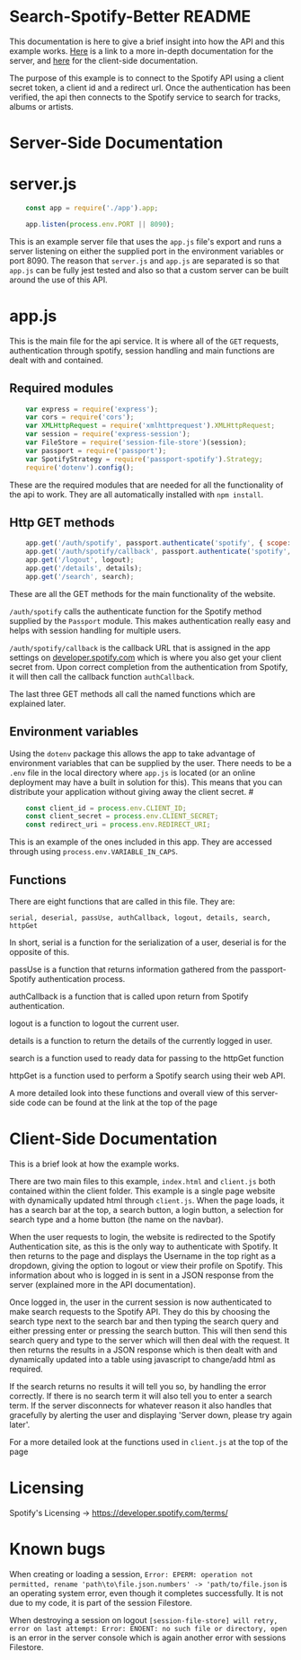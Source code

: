 # Search-Spotify-Better README
This documentation is here to give a brief insight into how the API and this example works. [Here](https://search-spotify-better.herokuapp.com/out/app.js.index.html) is a link to a more in-depth documentation for the server, and [here](https://search-spotify-better.herokuapp.com/out/client.js.index.html) for the client-side documentation.

The purpose of this example is to connect to the Spotify API using a client secret token, a client id and a redirect url. Once the authentication has been verified, the api then connects to the Spotify service to search for tracks, albums or artists.

# Server-Side Documentation

# server.js
```Javascript
    const app = require('./app').app;

    app.listen(process.env.PORT || 8090);
```

This is an example server file that uses the `app.js` file's export and runs a server listening on either the supplied port in the environment variables or port 8090. The reason that `server.js` and `app.js` are separated is so that `app.js` can be fully jest tested and also so that a custom server can be built around the use of this API.

# app.js
This is the main file for the api service. It is where all of the `GET` requests, authentication through spotify, session handling and main functions are dealt with and contained. 

## Required modules

```Javascript
    var express = require('express');
    var cors = require('cors');
    var XMLHttpRequest = require('xmlhttprequest').XMLHttpRequest;
    var session = require('express-session');
    var FileStore = require('session-file-store')(session);
    var passport = require('passport');
    var SpotifyStrategy = require('passport-spotify').Strategy;
    require('dotenv').config();
```
These are the required modules that are needed for all the functionality of the api to work. They are all automatically installed with `npm install`.

## Http GET methods

```Javascript
    app.get('/auth/spotify', passport.authenticate('spotify', { scope: ['user-read-email', 'user-read-private'], showDialog: true }));
    app.get('/auth/spotify/callback', passport.authenticate('spotify', {failureRedirect: '/'}), authCallback);
    app.get('/logout', logout);
    app.get('/details', details);
    app.get('/search', search);
```
These are all the GET methods for the main functionality of the website.

`/auth/spotify` calls the authenticate function for the Spotify method supplied by the `Passport` module. This makes authentication really easy and helps with session handling for multiple users. 

`/auth/spotify/callback` is the callback URL that is assigned in the app settings on [developer.spotify.com](https://developer.spotify.com/dashboard) which is where you also get your client secret from. Upon correct completion from the authentication from Spotify, it will then call the callback function `authCallback`. 

The last three GET methods all call the named functions which are explained later.

## Environment variables
Using the `dotenv` package this allows the app to take advantage of environment variables that can be supplied by the user. There needs to be a `.env` file in the local directory where `app.js` is located (or an online deployment may have a built in solution for this). This means that you can distribute your application without giving away the client secret. #
```Javascript
    const client_id = process.env.CLIENT_ID;
    const client_secret = process.env.CLIENT_SECRET;
    const redirect_uri = process.env.REDIRECT_URI;
```
This is an example of the ones included in this app. They are accessed through using `process.env.VARIABLE_IN_CAPS`.

## Functions
There are eight functions that are called in this file. They are:
```
serial, deserial, passUse, authCallback, logout, details, search, httpGet
```
In short, serial is a function for the serialization of a user, deserial is for the opposite of this.

passUse is a function that returns information gathered from the passport-Spotify authentication process.

authCallback is a function that is called upon return from Spotify authentication.

logout is a function to logout the current user.

details is a function to return the details of the currently logged in user.

search is a function used to ready data for passing to the httpGet function

httpGet is a function used to perform a Spotify search using their web API.

A more detailed look into these functions and overall view of this server-side code can be found at the link at the top of the page

# Client-Side Documentation
This is a brief look at how the example works.

There are two main files to this example, `index.html` and `client.js` both contained within the client folder. This example is a single page website with dynamically updated html through `client.js`. When the page loads, it has a search bar at the top, a  search button, a login button, a selection for search type and a home button (the name on the navbar).

 When the user requests to login, the website is redirected to the Spotify Authentication site, as this is the only way to authenticate with Spotify. It then returns to the page and displays the Username in the top right as a dropdown, giving the option to logout or view their profile on Spotify. This information about who is logged in is sent in a JSON response from the server (explained more in the API documentation).

 Once logged in, the user in the current session is now authenticated to make search requests to the Spotify API. They do this by choosing the search type next to the search bar and then typing the search query and either pressing enter or pressing the search button. This will then send this search query and type to the server which will then deal with the request. It then returns the results in a JSON response which is then dealt with and dynamically updated into a table using javascript to change/add html as required. 

 If the search returns no results it will tell you so, by handling the error correctly. If there is no search term it will also tell you to enter a search term. If the server disconnects for whatever reason it also handles that gracefully by alerting the user and displaying 'Server down, please try again later'. 

 For a more detailed look at the functions used in `client.js` at the top of the page

# Licensing

Spotify's Licensing -> https://developer.spotify.com/terms/

 # Known bugs

 When creating or loading a session, `Error: EPERM: operation not permitted, rename 'path\to\file.json.numbers' -> 'path/to/file.json` is an operating system error, even though it completes successfully. It is not due to my code, it is part of the session Filestore.
 
 When destroying a session on logout `[session-file-store] will retry, error on last attempt: Error: ENOENT: no such file or directory, open` is an error in the server console which is again another error with sessions Filestore. 
